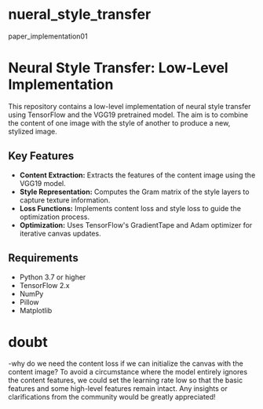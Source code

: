 # nueral_style_transfer
paper_implementation01
# Neural Style Transfer: Low-Level Implementation

This repository contains a low-level implementation of neural style transfer using TensorFlow and the VGG19 pretrained model. The aim is to combine the content of one image with the style of another to produce a new, stylized image.

## Key Features
- **Content Extraction:** Extracts the features of the content image using the VGG19 model.
- **Style Representation:** Computes the Gram matrix of the style layers to capture texture information.
- **Loss Functions:** Implements content loss and style loss to guide the optimization process.
- **Optimization:** Uses TensorFlow's GradientTape and Adam optimizer for iterative canvas updates.

## Requirements
- Python 3.7 or higher
- TensorFlow 2.x
- NumPy
- Pillow
- Matplotlib

# doubt
-why do we need the content loss if we can initialize the canvas with the content image? To avoid a circumstance where the model entirely ignores the content features, we could set the learning rate low so that the basic features and some high-level features remain intact. Any insights or clarifications from the community would be greatly appreciated!


